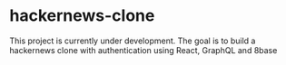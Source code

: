 # hackernews-clone
This project is currently under development. 
The goal is to build a hackernews clone with authentication using React, GraphQL and 8base
